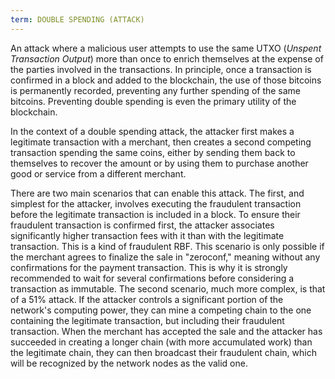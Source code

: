 ```yaml
---
term: DOUBLE SPENDING (ATTACK)
---
```


An attack where a malicious user attempts to use the same UTXO (*Unspent Transaction Output*) more than once to enrich themselves at the expense of the parties involved in the transactions. In principle, once a transaction is confirmed in a block and added to the blockchain, the use of those bitcoins is permanently recorded, preventing any further spending of the same bitcoins. Preventing double spending is even the primary utility of the blockchain.

In the context of a double spending attack, the attacker first makes a legitimate transaction with a merchant, then creates a second competing transaction spending the same coins, either by sending them back to themselves to recover the amount or by using them to purchase another good or service from a different merchant.

There are two main scenarios that can enable this attack. The first, and simplest for the attacker, involves executing the fraudulent transaction before the legitimate transaction is included in a block. To ensure their fraudulent transaction is confirmed first, the attacker associates significantly higher transaction fees with it than with the legitimate transaction. This is a kind of fraudulent RBF. This scenario is only possible if the merchant agrees to finalize the sale in "zeroconf," meaning without any confirmations for the payment transaction. This is why it is strongly recommended to wait for several confirmations before considering a transaction as immutable. The second scenario, much more complex, is that of a 51% attack. If the attacker controls a significant portion of the network's computing power, they can mine a competing chain to the one containing the legitimate transaction, but including their fraudulent transaction. When the merchant has accepted the sale and the attacker has succeeded in creating a longer chain (with more accumulated work) than the legitimate chain, they can then broadcast their fraudulent chain, which will be recognized by the network nodes as the valid one.